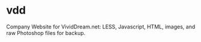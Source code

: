 # vdd
Company Website for VividDream.net: LESS, Javascript, HTML, images, and raw Photoshop files for backup.

